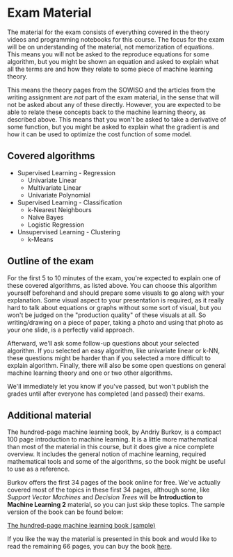 
# Exam Material

The material for the exam consists of everything covered in the theory videos
and programming notebooks for this course. The focus for the exam will be on
understanding of the material, not memorization of equations. This means you
will not be asked to the reproduce equations for some algorithm, but you might
be shown an equation and asked to explain what all the terms are and how they
relate to some piece of machine learning theory. 

This means the theory pages from the SOWISO and the articles from the writing
assignment are *not* part of the exam material, in the sense that will not be
asked about any of these directly. However, you are expected to be able to
relate these concepts back to the machine learning theory, as described above.
This means that you won't be asked to take a derivative of some function, but
you might be asked to explain what the gradient is and how it can be used to
optimize the cost function of some model. 

## Covered algorithms

* Supervised Learning - Regression
    * Univariate Linear
    * Multivariate Linear
    * Univariate Polynomial
* Supervised Learning - Classification
    * k-Nearest Neighbours
    * Naive Bayes
    * Logistic Regression
* Unsupervised Learning - Clustering
    * k-Means

## Outline of the exam

For the first 5 to 10 minutes of the exam, you're expected to explain one of
these covered algorithms, as listed above. You can choose this algorithm
yourself beforehand and should prepare some visuals to go along with your
explanation. Some visual aspect to your presentation is required, as it really
hard to talk about equations or graphs without some sort of visual, but you
won't be judged on the "production quality" of these visuals at all. So
writing/drawing on a piece of paper, taking a photo and using that photo as
your one slide, is a perfectly valid approach.

Afterward, we'll ask some follow-up questions about your selected algorithm. If
you selected an easy algorithm, like univariate linear or k-NN, these questions
might be harder than if you selected a more difficult to explain algorithm.
Finally, there will also be some open questions on general machine learning
theory and one or two other algorithms.

We'll immediately let you know if you've passed, but won't publish the grades
until after everyone has completed (and passed) their exams.

## Additional material

The hundred-page machine learning book, by Andriy Burkov, is a compact 100 page
introduction to machine learning. It is a little more mathematical than most of
the material in this course, but it does give a nice complete overview. It
includes the general notion of machine learning, required mathematical tools
and some of the algorithms, so the book might be useful to use as a reference.

Burkov offers the first 34 pages of the book online for free. We've actually
covered most of the topics in these first 34 pages, although some, like
*Support Vector Machines* and *Decision Trees* will be **Introduction to
Machine Learning 2** material, so you can just skip these topics. The sample
version of the book can be found below:

[The hundred-page machine learning book (sample)](theMLbook-sample.pdf)

If you like the way the material is presented in this book and would like to
read the remaining 66 pages, you can buy the book
[here](http://themlbook.com/).


